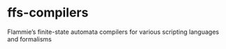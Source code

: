 ffs-compilers
=============

Flammie’s finite-state automata compilers for various scripting languages and formalisms
